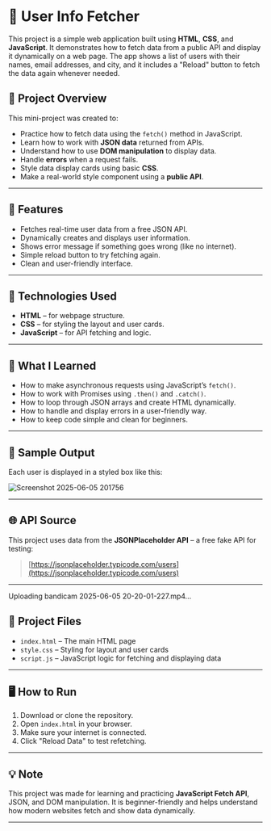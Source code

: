 # 🧾 User Info Fetcher
This project is a simple web application built using **HTML**, **CSS**, and **JavaScript**. It demonstrates how to fetch data from a public API and display it dynamically on a web page.
The app shows a list of users with their names, email addresses, and city, and it includes a "Reload" button to fetch the data again whenever needed.

## 📌 Project Overview

This mini-project was created to:

- Practice how to fetch data using the `fetch()` method in JavaScript.
- Learn how to work with **JSON data** returned from APIs.
- Understand how to use **DOM manipulation** to display data.
- Handle **errors** when a request fails.
- Style data display cards using basic **CSS**.
- Make a real-world style component using a **public API**.

---

## 🚀 Features

- Fetches real-time user data from a free JSON API.
- Dynamically creates and displays user information.
- Shows error message if something goes wrong (like no internet).
- Simple reload button to try fetching again.
- Clean and user-friendly interface.
---
## 🔧 Technologies Used

- **HTML** – for webpage structure.
- **CSS** – for styling the layout and user cards.
- **JavaScript** – for API fetching and logic.
---
## 🧠 What I Learned
- How to make asynchronous requests using JavaScript’s `fetch()`.
- How to work with Promises using `.then()` and `.catch()`.
- How to loop through JSON arrays and create HTML dynamically.
- How to handle and display errors in a user-friendly way.
- How to keep code simple and clean for beginners.
---
## 🧪 Sample Output

Each user is displayed in a styled box like this:

![Screenshot 2025-06-05 201756](https://github.com/user-attachments/assets/fca9c43a-0b9b-48bf-b5e0-d296c677f2e7)

---

## 🌐 API Source

This project uses data from the **JSONPlaceholder API** – a free fake API for testing:
> [https://jsonplaceholder.typicode.com/users](https://jsonplaceholder.typicode.com/users)

---

Uploading bandicam 2025-06-05 20-20-01-227.mp4…

## 📂 Project Files

- `index.html` – The main HTML page
- `style.css` – Styling for layout and user cards
- `script.js` – JavaScript logic for fetching and displaying data

---

## 🖥 How to Run
1. Download or clone the repository.
2. Open `index.html` in your browser.
3. Make sure your internet is connected.
4. Click "Reload Data" to test refetching.
---
## 💡 Note
This project was made for learning and practicing **JavaScript Fetch API**, JSON, and DOM manipulation. It is beginner-friendly and helps understand how modern websites fetch and show data dynamically.

---

